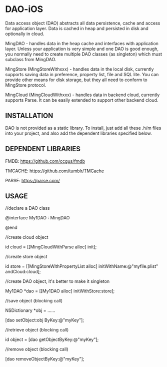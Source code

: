 DAO-iOS
=======

Data access object (DAO) abstracts all data persistence, cache and access for application layer. Data is cached in heap and persisted in disk and optionally in cloud.

MingDAO - handles data in the heap cache and interfaces with application layer. Unless your application is very simple and one DAO is good enough, you normally need to create multiple DAO classes (as singleton) which must subclass from MingDAO.

MingStore (MingStoreWithxxx) - handles data in the local disk, currently supports saving data in preference, property list, file and SQL lite. You can provide other means for disk storage, but they all need to conform to MingStore protocol.

MingCloud (MingCloudWithxxx) - handles data in backend cloud, currently supports Parse. It can be easily extended to support other backend cloud.

INSTALLATION
-------------
DAO is not provided as a static library. To install, just add all these .h/m files into your project, and also add the dependent libraries specified below.

DEPENDENT LIBRARIES
-------------------
FMDB: https://github.com/ccgus/fmdb

TMCACHE: https://github.com/tumblr/TMCache

PARSE: https://parse.com/

USAGE
-----
//declare a DAO class

@interface My1DAO : MingDAO

@end


//create cloud object

id<MingCloud> cloud = [[MingCloudWithParse alloc] init];


//create store object

id<MingStore> store = [[MingStoreWithPropertyList alloc] initWithName:@"myfile.plist" andCloud:cloud];


//create DAO object, it's better to make it singleton

My1DAO *dao = [[My1DAO alloc] initWithStore:store];


//save object (blocking call)

NSDictionary *obj = ......

[dao setObject:obj ByKey:@"myKey"];


//retrieve object (blocking call)

id object = [dao getObjectByKey:@"myKey"];


//remove object (blocking call)

[dao removeObjectByKey:@"myKey"];
